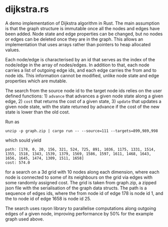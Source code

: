 # dijkstra.rs

A demo implementation of Dijkstra algorithm in Rust. The main assumption is that the graph structure is immutable once all the nodes and edges have been added. Node state and edge properties can be changed, but no nodes or edges can be deleted once they are in the graph. This allows an implementation that uses arrays rather than pointers to heap allocated values.

Each node/edge is characterised by an id that serves as the index of the node/edge in the array of nodes/edges. In addition to that, each node carries a list of outgoing edge ids, and each edge carries the from and to node ids. This information cannot be modified, unlike node state and edge properties which are mutable.

The search from the source node id to the target node ids relies on the user defined functions: 1) `advance` that advances a given node state along a given edge, 2) `cost` that returns the cost of a given state, 3) `update` that updates a given node state, with the state returned by advance if the cost of the new state is lower than the old cost.

Run as

    unzip -p graph.zip | cargo run -- --source=111 --targets=899,989,998

which sould yield

    path: [178, 0, 20, 156, 321, 524, 725, 891, 1036, 1175, 1331, 1514, 1355, 1518, 1343, 1539, 1379, 1569, 1586, 1597, 1611, 1468, 1643, 1656, 1645, 1474, 1309, 1511, 1658]
    cost: 574.0

for a search on a 3d grid with 10 nodes along each dimension, where each node is connected to some of its neighbours on the grid via edges with some randomly assigned cost. The grid is taken from graph.zip, a zipped json file with the serialisation of the graph data structs.
The path is a sequence of edges ids, where the from node id of edge 178 is node id 1, and the to node id of edge 1658 is node id 25.

The search uses rayon library to parallelise computations along outgoing edges of a given node, improving performance by 50% for the example graph used above.